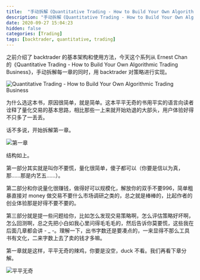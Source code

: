 ```yaml
---
title:  "手动拆解《Quantitative Trading - How to Build Your Own Algorithmic Trading Business》（一）"
description: "手动拆解《Quantitative Trading - How to Build Your Own Algorithmic Trading Business》（一）"
date: 2020-09-27 15:04:23
hidden: false
categories: [Trading]
tags: [backtrader, quantitative, trading]
---
```


之前介绍了 backtrader 的基本架构和使用方法，今天这个系列从 Ernest Chan 的《Quantitative Trading - How to Build Your Own Algorithmic Trading Business》，手动拆解每一章的同时，用 backtrader 对策略进行实现。

![Quantitative Trading - How to Build Your Own Algorithmic Trading Business]({{site.url}}/images/2020-09-27-qt-htbyoatb-1/cover.jpg "Quantitative Trading - How to Build Your Own Algorithmic Trading Business")

为什么选这本书，原因很简单，就是简单。这本平平无奇的书用平实的语言向读者诠释了量化交易的基本思路，相比那些一上来就开始劝退的大部头，用户体验好得不只多了一丢丢。

话不多说，开始拆解第一章。

![第一章]({{site.url}}/images/2020-09-27-qt-htbyoatb-1/c1.png "第一章")

结构如上。

第一部分其实就是叫你不要慌，量化很简单，傻子都可以（你要是信以为真，那……那是内艺五……）。

第二部分和你说量化很赚钱，做得好可以规模化，解放你的双手不要996，简单粗暴直接对 money 做交易不要什么市场调研之类的，总之就是棒棒的，比起作者的创业体验那是好得不要不要的。

第三部分就是提一些问题给你，比如怎么发现交易策略啊，怎么评估策略好坏啊，怎么回测啊，总之先把小白如我心里问得毛毛毛的，然后告诉你莫要慌，这些我在后面几章都会讲 - _ -。理解一下，出书字数还是要凑点的，一来显得不那么工具书有文化，二来字数上去了卖的钱才多嘛。

第一章就是这样，平平无奇的辣鸡，你要是没空，duck 不看。我们再看下章分解。

![平平无奇]({{site.url}}/images/2020-09-27-qt-htbyoatb-1/平平无奇.jpg "平平无奇")